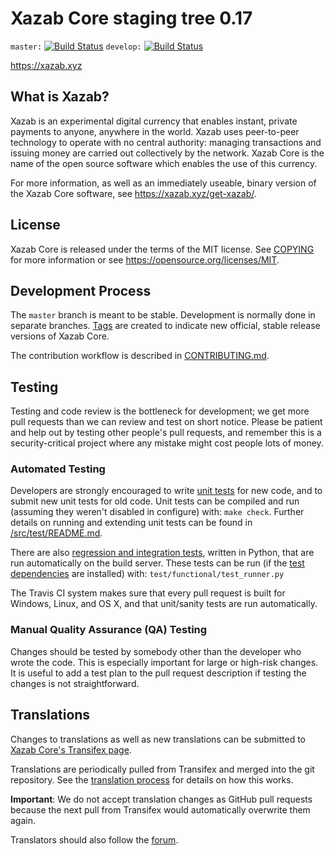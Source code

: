 Xazab Core staging tree 0.17
===========================

`master:` [![Build Status](https://travis-ci.org/xazab/xazab.svg?branch=master)](https://travis-ci.org/xazab/xazab) `develop:` [![Build Status](https://travis-ci.org/xazab/xazab.svg?branch=develop)](https://travis-ci.org/xazab/xazab/branches)

https://xazab.xyz


What is Xazab?
-------------

Xazab is an experimental digital currency that enables instant, private
payments to anyone, anywhere in the world. Xazab uses peer-to-peer technology
to operate with no central authority: managing transactions and issuing money
are carried out collectively by the network. Xazab Core is the name of the open
source software which enables the use of this currency.

For more information, as well as an immediately useable, binary version of
the Xazab Core software, see https://xazab.xyz/get-xazab/.


License
-------

Xazab Core is released under the terms of the MIT license. See [COPYING](COPYING) for more
information or see https://opensource.org/licenses/MIT.

Development Process
-------------------

The `master` branch is meant to be stable. Development is normally done in separate branches.
[Tags](https://github.com/xazab/xazab/tags) are created to indicate new official,
stable release versions of Xazab Core.

The contribution workflow is described in [CONTRIBUTING.md](CONTRIBUTING.md).

Testing
-------

Testing and code review is the bottleneck for development; we get more pull
requests than we can review and test on short notice. Please be patient and help out by testing
other people's pull requests, and remember this is a security-critical project where any mistake might cost people
lots of money.

### Automated Testing

Developers are strongly encouraged to write [unit tests](src/test/README.md) for new code, and to
submit new unit tests for old code. Unit tests can be compiled and run
(assuming they weren't disabled in configure) with: `make check`. Further details on running
and extending unit tests can be found in [/src/test/README.md](/src/test/README.md).

There are also [regression and integration tests](/test), written
in Python, that are run automatically on the build server.
These tests can be run (if the [test dependencies](/test) are installed) with: `test/functional/test_runner.py`

The Travis CI system makes sure that every pull request is built for Windows, Linux, and OS X, and that unit/sanity tests are run automatically.

### Manual Quality Assurance (QA) Testing

Changes should be tested by somebody other than the developer who wrote the
code. This is especially important for large or high-risk changes. It is useful
to add a test plan to the pull request description if testing the changes is
not straightforward.

Translations
------------

Changes to translations as well as new translations can be submitted to
[Xazab Core's Transifex page](https://www.transifex.com/projects/p/xazab/).

Translations are periodically pulled from Transifex and merged into the git repository. See the
[translation process](doc/translation_process.md) for details on how this works.

**Important**: We do not accept translation changes as GitHub pull requests because the next
pull from Transifex would automatically overwrite them again.

Translators should also follow the [forum](https://xazab.xyz/forum/topic/xazab-worldwide-collaboration.88/).
